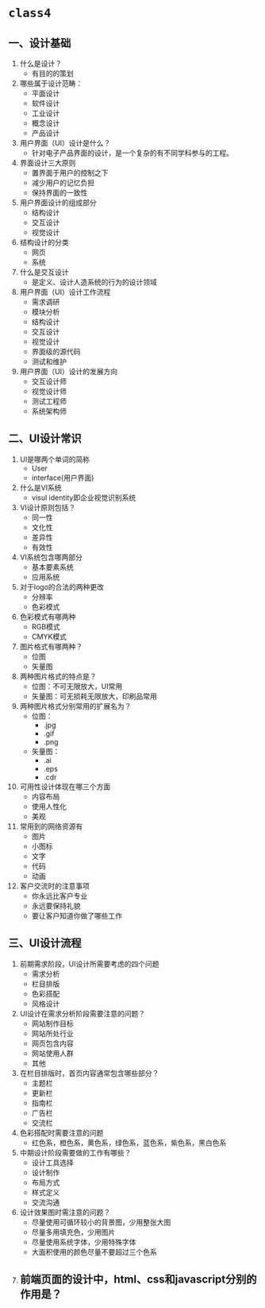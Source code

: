 # `class4`  
## 一、设计基础  
1. 什么是设计？  
     - 有目的的策划  
2. 哪些属于设计范畴：  
     - 平面设计  
     - 软件设计  
     - 工业设计  
     - 概念设计  
     - 产品设计  
3. 用户界面（UI）设计是什么？   
     - 针对电子产品界面的设计，是一个复杂的有不同学科参与的工程。    
4. 界面设计三大原则    
     - 置界面于用户的控制之下  
     - 减少用户的记忆负担  
     - 保持界面的一致性   
5. 用户界面设计的组成部分  
     - 结构设计  
     - 交互设计   
     - 视觉设计   
6. 结构设计的分类   
     - 网页  
     - 系统  
7. 什么是交互设计   
     - 是定义、设计人造系统的行为的设计领域   
8. 用户界面（UI）设计工作流程   
     - 需求调研  
     - 模块分析   
     - 结构设计  
     - 交互设计  
     - 视觉设计  
     - 界面级的源代码  
     - 测试和维护  
9. 用户界面（UI）设计的发展方向   
     - 交互设计师  
     - 视觉设计师  
     - 测试工程师  
     - 系统架构师  
## 二、UI设计常识  
1. UI是哪两个单词的简称  
     -  User  
     -  interface(用户界面)    
2. 什么是VI系统  
     - visul identity即企业视觉识别系统  
3. VI设计原则包括？  
     - 同一性   
     - 文化性  
     - 差异性  
     - 有效性  
4. VI系统包含哪两部分  
     - 基本要素系统  
     - 应用系统  
5. 对于logo的合法的两种更改  
     - 分辨率  
     - 色彩模式   
6. 色彩模式有哪两种  
     - RGB模式  
     - CMYK模式  
7. 图片格式有哪两种？  
     - 位图  
     - 矢量图  
8. 两种图片格式的特点是？  
     - 位图：不可无限放大，UI常用   
     - 矢量图：可无损耗无限放大，印刷品常用  
9. 两种图片格式分别常用的扩展名为？    
     - 位图： 
        - .jpg  
        - .gif   
        - .png  
     - 矢量图： 
        - .ai  
        - .eps  
        - .cdr  
10. 可用性设计体现在哪三个方面  
     - 内容布局  
     - 使用人性化  
     - 美观   
11. 常用到的网络资源有  
     - 图片  
     - 小图标  
     - 文字  
     - 代码  
     - 动画  
12. 客户交流时的注意事项  
     - 你永远比客户专业  
     - 永远要保持礼貌  
     - 要让客户知道你做了哪些工作  
## 三、UI设计流程  
1. 前期需求阶段，UI设计所需要考虑的四个问题  
     - 需求分析  
     - 栏目排版  
     - 色彩搭配  
     - 风格设计  
2. UI设计在需求分析阶段需要注意的问题？  
     - 网站制作目标  
     - 网站所处行业  
     - 网页包含内容  
     - 网站使用人群  
     - 其他  
3. 在栏目排版时，首页内容通常包含哪些部分？   
     - 主题栏  
     - 更新栏  
     - 指南栏  
     - 广告栏  
     - 交流栏  
4. 色彩搭配时需要注意的问题  
     - 红色系，橙色系，黄色系，绿色系，蓝色系，紫色系，黑白色系  
5. 中期设计阶段需要做的工作有哪些？  
     - 设计工具选择  
     - 设计制作  
     - 布局方式  
     - 样式定义  
     - 交流沟通  
6. 设计效果图时需注意的问题？  
     - 尽量使用可循环较小的背景图，少用整张大图   
     - 尽量多用填充色，少用图片   
     - 尽量使用系统字体，少用特殊字体   
     - 大面积使用的颜色尽量不要超过三个色系  
7. 前端页面的设计中，html、css和javascript分别的作用是？  
     - 
